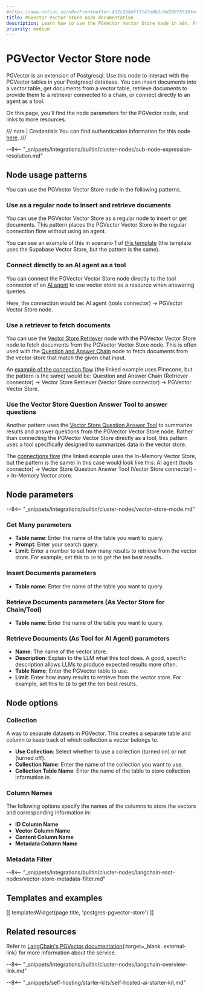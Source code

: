 ```yaml
---
#https://www.notion.so/n8n/Frontmatter-432c2b8dff1f43d4b1c8d20075510fe4
title: PGVector Vector Store node documentation
description: Learn how to use the PGVector Vector Store node in n8n. Follow technical documentation to integrate PGVector Vector Store node into your workflows.
priority: medium
---
```


# PGVector Vector Store node

PGVector is an extension of Postgresql. Use this node to interact with the PGVector tables in your Postgresql database. You can insert documents into a vector table, get documents from a vector table, retrieve documents to provide them to a retriever connected to a chain, or connect directly to an agent as a tool.

On this page, you'll find the node parameters for the PGVector node, and links to more resources.

/// note | Credentials
You can find authentication information for this node [here](/integrations/builtin/credentials/postgres.md).
///

--8<-- "_snippets/integrations/builtin/cluster-nodes/sub-node-expression-resolution.md"

## Node usage patterns

You can use the PGVector Vector Store node in the following patterns.

### Use as a regular node to insert and retrieve documents

You can use the PGVector Vector Store as a regular node to insert or get documents. This pattern places the PGVector Vector Store in the regular connection flow without using an agent.

You can see an example of this in scenario 1 of [this template](https://n8n.io/workflows/2621-ai-agent-to-chat-with-files-in-supabase-storage/) (the template uses the Supabase Vector Store, but the pattern is the same).

### Connect directly to an AI agent as a tool

You can connect the PGVector Vector Store node directly to the tool connector of an [AI agent](/integrations/builtin/cluster-nodes/root-nodes/n8n-nodes-langchain.agent/index.md) to use vector store as a resource when answering queries.

Here, the connection would be: AI agent (tools connector) -> PGVector Vector Store node.

### Use a retriever to fetch documents

You can use the [Vector Store Retriever](/integrations/builtin/cluster-nodes/sub-nodes/n8n-nodes-langchain.retrievervectorstore.md) node with the PGVector Vector Store node to fetch documents from the PGVector Vector Store node. This is often used with the [Question and Answer Chain](/integrations/builtin/cluster-nodes/root-nodes/n8n-nodes-langchain.chainretrievalqa/index.md) node to fetch documents from the vector store that match the given chat input.

An [example of the connection flow](https://n8n.io/workflows/1960-ask-questions-about-a-pdf-using-ai/) (the linked example uses Pinecone, but the pattern is the same) would be: Question and Answer Chain (Retriever connector) -> Vector Store Retriever (Vector Store connector) -> PGVector Vector Store.

### Use the Vector Store Question Answer Tool to answer questions

Another pattern uses the [Vector Store Question Answer Tool](/integrations/builtin/cluster-nodes/sub-nodes/n8n-nodes-langchain.toolvectorstore.md) to summarize results and answer questions from the PGVector Vector Store node. Rather than connecting the PGVector Vector Store directly as a tool, this pattern uses a tool specifically designed to summarizes data in the vector store.

The [connections flow](https://n8n.io/workflows/2465-building-your-first-whatsapp-chatbot/) (the linked example uses the In-Memory Vector Store, but the pattern is the same) in this case would look like this: AI agent (tools connector) -> Vector Store Question Answer Tool (Vector Store connector) -> In-Memory Vector store.

## Node parameters

--8<-- "_snippets/integrations/builtin/cluster-nodes/vector-store-mode.md"

<!-- vale off -->
### Get Many parameters
<!-- vale on -->

* **Table name**: Enter the name of the table you want to query.
* **Prompt**: Enter your search query.
* **Limit**: Enter a number to set how many results to retrieve from the vector store. For example, set this to `10` to get the ten best results.

### Insert Documents parameters

* **Table name**: Enter the name of the table you want to query.

### Retrieve Documents parameters (As Vector Store for Chain/Tool)

* **Table name**: Enter the name of the table you want to query.

### Retrieve Documents (As Tool for AI Agent) parameters

* **Name**: The name of the vector store.
* **Description**: Explain to the LLM what this tool does. A good, specific description allows LLMs to produce expected results more often.
* **Table Name**: Enter the PGVector table to use.
* **Limit**: Enter how many results to retrieve from the vector store. For example, set this to `10` to get the ten best results.

## Node options

### Collection

A way to separate datasets in PGVector. This creates a separate table and column to keep track of which collection a vector belongs to.

* **Use Collection**: Select whether to use a collection (turned on) or not (turned off).
* **Collection Name**: Enter the name of the collection you want to use.
* **Collection Table Name**: Enter the name of the table to store collection information in.

### Column Names

The following options specify the names of the columns to store the vectors and corresponding information in:

* **ID Column Name**
* **Vector Column Name**
* **Content Column Name**
* **Metadata Column Name**

### Metadata Filter

--8<-- "_snippets/integrations/builtin/cluster-nodes/langchain-root-nodes/vector-store-metadata-filter.md"

## Templates and examples

<!-- see https://www.notion.so/n8n/Pull-in-templates-for-the-integrations-pages-37c716837b804d30a33b47475f6e3780 -->
[[ templatesWidget(page.title, 'postgres-pgvector-store') ]]

## Related resources

Refer to [LangChain's PGVector documentation](https://js.langchain.com/docs/integrations/vectorstores/pgvector){:target=_blank .external-link} for more information about the service.

--8<-- "_snippets/integrations/builtin/cluster-nodes/langchain-overview-link.md"

--8<-- "_snippets/self-hosting/starter-kits/self-hosted-ai-starter-kit.md"
